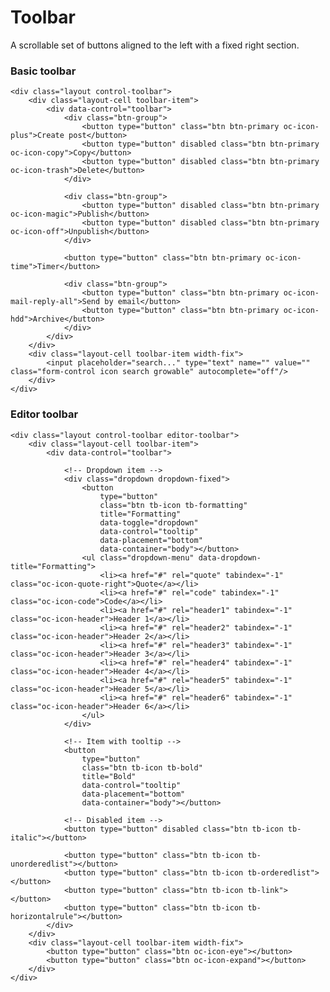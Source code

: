 # Toolbar

A scrollable set of buttons aligned to the left with a fixed right section.

### Basic toolbar

    <div class="layout control-toolbar">
        <div class="layout-cell toolbar-item">
            <div data-control="toolbar">
                <div class="btn-group">
                    <button type="button" class="btn btn-primary oc-icon-plus">Create post</button>
                    <button type="button" disabled class="btn btn-primary oc-icon-copy">Copy</button>
                    <button type="button" disabled class="btn btn-primary oc-icon-trash">Delete</button>
                </div>

                <div class="btn-group">
                    <button type="button" disabled class="btn btn-primary oc-icon-magic">Publish</button>
                    <button type="button" disabled class="btn btn-primary oc-icon-off">Unpublish</button>
                </div>

                <button type="button" class="btn btn-primary oc-icon-time">Timer</button>

                <div class="btn-group">
                    <button type="button" class="btn btn-primary oc-icon-mail-reply-all">Send by email</button>
                    <button type="button" class="btn btn-primary oc-icon-hdd">Archive</button>
                </div>
            </div>
        </div>
        <div class="layout-cell toolbar-item width-fix">
            <input placeholder="search..." type="text" name="" value="" class="form-control icon search growable" autocomplete="off"/>
        </div>
    </div>

### Editor toolbar

    <div class="layout control-toolbar editor-toolbar">
        <div class="layout-cell toolbar-item">
            <div data-control="toolbar">

                <!-- Dropdown item -->
                <div class="dropdown dropdown-fixed">
                    <button
                        type="button"
                        class="btn tb-icon tb-formatting"
                        title="Formatting"
                        data-toggle="dropdown"
                        data-control="tooltip"
                        data-placement="bottom"
                        data-container="body"></button>
                    <ul class="dropdown-menu" data-dropdown-title="Formatting">
                        <li><a href="#" rel="quote" tabindex="-1" class="oc-icon-quote-right">Quote</a></li>
                        <li><a href="#" rel="code" tabindex="-1" class="oc-icon-code">Code</a></li>
                        <li><a href="#" rel="header1" tabindex="-1" class="oc-icon-header">Header 1</a></li>
                        <li><a href="#" rel="header2" tabindex="-1" class="oc-icon-header">Header 2</a></li>
                        <li><a href="#" rel="header3" tabindex="-1" class="oc-icon-header">Header 3</a></li>
                        <li><a href="#" rel="header4" tabindex="-1" class="oc-icon-header">Header 4</a></li>
                        <li><a href="#" rel="header5" tabindex="-1" class="oc-icon-header">Header 5</a></li>
                        <li><a href="#" rel="header6" tabindex="-1" class="oc-icon-header">Header 6</a></li>
                    </ul>
                </div>

                <!-- Item with tooltip -->
                <button
                    type="button"
                    class="btn tb-icon tb-bold"
                    title="Bold"
                    data-control="tooltip"
                    data-placement="bottom"
                    data-container="body"></button>

                <!-- Disabled item -->
                <button type="button" disabled class="btn tb-icon tb-italic"></button>

                <button type="button" class="btn tb-icon tb-unorderedlist"></button>
                <button type="button" class="btn tb-icon tb-orderedlist"></button>
                <button type="button" class="btn tb-icon tb-link"></button>
                <button type="button" class="btn tb-icon tb-horizontalrule"></button>
            </div>
        </div>
        <div class="layout-cell toolbar-item width-fix">
            <button type="button" class="btn oc-icon-eye"></button>
            <button type="button" class="btn oc-icon-expand"></button>
        </div>
    </div>